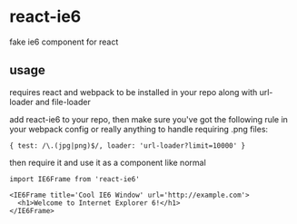 # react-ie6
fake ie6 component for react

## usage
requires react and webpack to be installed in your repo along with url-loader
and file-loader

add react-ie6 to your repo, then make sure you've got the following rule in your
webpack config or really anything to handle requiring .png files:
```
{ test: /\.(jpg|png)$/, loader: 'url-loader?limit=10000' }
```

then require it and use it as a component like normal
```
import IE6Frame from 'react-ie6'

<IE6Frame title='Cool IE6 Window' url='http://example.com'>
  <h1>Welcome to Internet Explorer 6!</h1>
</IE6Frame>
```
